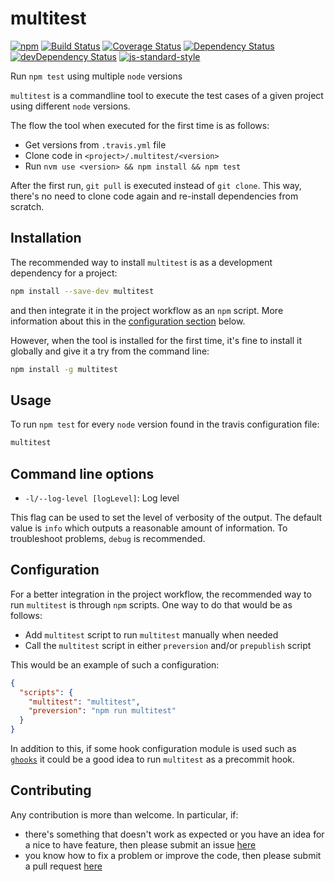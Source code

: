 # multitest

[![npm](https://img.shields.io/npm/v/multitest.svg)](https://www.npmjs.com/package/multitest)
[![Build Status](https://travis-ci.org/jcollado/multitest.svg?branch=master)](https://travis-ci.org/jcollado/multitest)
[![Coverage Status](https://coveralls.io/repos/jcollado/multitest/badge.svg?branch=master&service=github)](https://coveralls.io/github/jcollado/multitest?branch=master)
[![Dependency Status](https://david-dm.org/jcollado/multitest.svg)](https://david-dm.org/jcollado/multitest)
[![devDependency Status](https://david-dm.org/jcollado/multitest/dev-status.svg)](https://david-dm.org/jcollado/multitest#info=devDependencies)
[![js-standard-style](https://img.shields.io/badge/code%20style-standard-brightgreen.svg)](http://standardjs.com/)

Run `npm test` using multiple `node` versions

`multitest` is a commandline tool to execute the test cases of a given project
using different `node` versions.

The flow the tool when executed for the first time is as follows:
- Get versions from `.travis.yml` file
- Clone code in `<project>/.multitest/<version>`
- Run `nvm use <version> && npm install && npm test`

After the first run, `git pull` is executed instead of `git clone`. This way,
there's no need to clone code again and re-install dependencies from scratch.

## Installation

The recommended way to install `multitest` is as a development dependency for a project:

```bash
npm install --save-dev multitest
```

and then integrate it in the project workflow as an `npm` script. More information about this in the [configuration section](#configuration) below.

However, when the tool is installed for the first time, it's fine to install it globally and give it a try from the command line:

```bash
npm install -g multitest
```

## Usage

To run `npm test` for every `node` version found in the travis configuration file:

```bash
multitest
```

## Command line options

- `-l/--log-level [logLevel]`: Log level

This flag can be used to set the level of verbosity of the output. The default value is `info` which outputs a reasonable amount of information. To troubleshoot problems, `debug` is recommended.

## Configuration

For a better integration in the project workflow, the recommended way to run `multitest` is through `npm` scripts. One way to do that would be as follows:

- Add `multitest` script to run `multitest` manually when needed
- Call the `multitest` script in either `preversion` and/or `prepublish` script

This would be an example of such a configuration:

```json
{
  "scripts": {
    "multitest": "multitest",
    "preversion": "npm run multitest"
  }
}
```

In addition to this, if some hook configuration module is used such as [`ghooks`](https://www.npmjs.com/package/ghooks) it could be a good idea to run `multitest` as a precommit hook.

## Contributing

Any contribution is more than welcome. In particular, if:

- there's something that doesn't work as expected or you have an idea for a nice to have feature, then please submit an issue [here](https://github.com/jcollado/multitest/issues/new)
- you know how to fix a problem or improve the code, then please submit a pull request [here](https://github.com/jcollado/multitest/compare)
